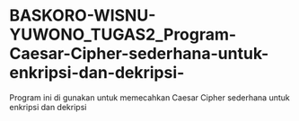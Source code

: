 # BASKORO-WISNU-YUWONO_TUGAS2_Program-Caesar-Cipher-sederhana-untuk-enkripsi-dan-dekripsi-
Program ini di gunakan untuk memecahkan Caesar Cipher sederhana untuk enkripsi dan dekripsi
